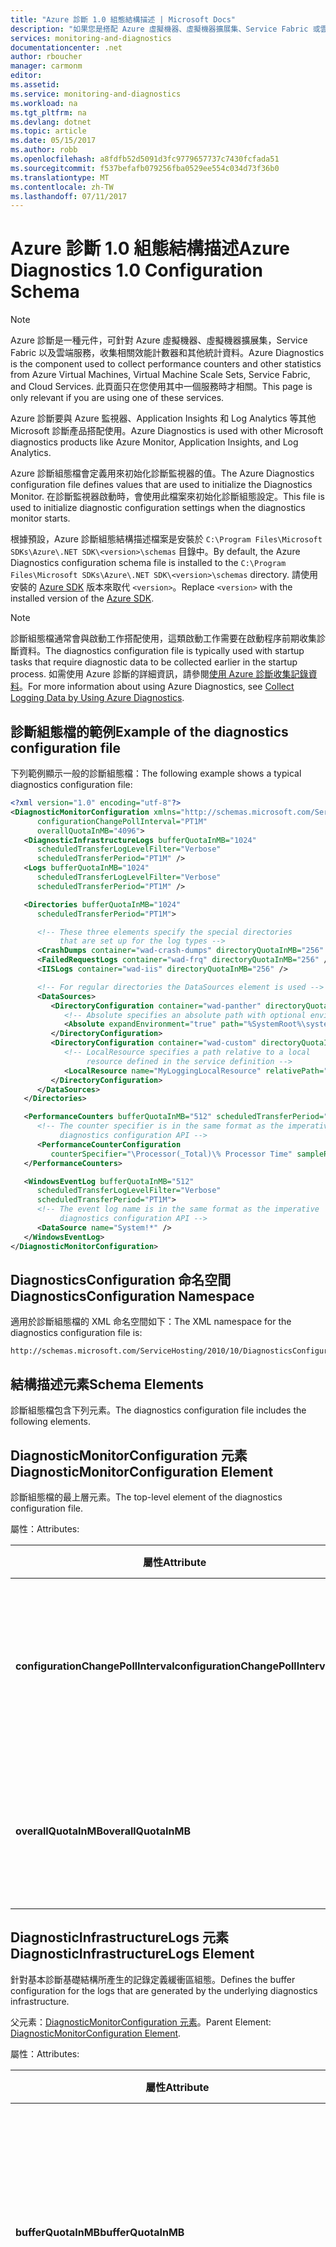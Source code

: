 ```yaml
---
title: "Azure 診斷 1.0 組態結構描述 | Microsoft Docs"
description: "如果您是搭配 Azure 虛擬機器、虛擬機器擴展集、Service Fabric 或雲端服務使用 Azure SDK 2.4 和以下版本才相關。"
services: monitoring-and-diagnostics
documentationcenter: .net
author: rboucher
manager: carmonm
editor: 
ms.assetid: 
ms.service: monitoring-and-diagnostics
ms.workload: na
ms.tgt_pltfrm: na
ms.devlang: dotnet
ms.topic: article
ms.date: 05/15/2017
ms.author: robb
ms.openlocfilehash: a8fdfb52d5091d3fc9779657737c7430fcfada51
ms.sourcegitcommit: f537befafb079256fba0529ee554c034d73f36b0
ms.translationtype: MT
ms.contentlocale: zh-TW
ms.lasthandoff: 07/11/2017
---
```

# <a name="azure-diagnostics-10-configuration-schema"></a><span data-ttu-id="050cc-103">Azure 診斷 1.0 組態結構描述</span><span class="sxs-lookup"><span data-stu-id="050cc-103">Azure Diagnostics 1.0 Configuration Schema</span></span>
> [!NOTE]
> <span data-ttu-id="050cc-104">Azure 診斷是一種元件，可針對 Azure 虛擬機器、虛擬機器擴展集，Service Fabric 以及雲端服務，收集相關效能計數器和其他統計資料。</span><span class="sxs-lookup"><span data-stu-id="050cc-104">Azure Diagnostics is the component used to collect performance counters and other statistics from Azure Virtual Machines, Virtual Machine Scale Sets, Service Fabric, and Cloud Services.</span></span>  <span data-ttu-id="050cc-105">此頁面只在您使用其中一個服務時才相關。</span><span class="sxs-lookup"><span data-stu-id="050cc-105">This page is only relevant if you are using one of these services.</span></span>
>

<span data-ttu-id="050cc-106">Azure 診斷要與 Azure 監視器、Application Insights 和 Log Analytics 等其他 Microsoft 診斷產品搭配使用。</span><span class="sxs-lookup"><span data-stu-id="050cc-106">Azure Diagnostics is used with other Microsoft diagnostics products like Azure Monitor, Application Insights, and Log Analytics.</span></span>

<span data-ttu-id="050cc-107">Azure 診斷組態檔會定義用來初始化診斷監視器的值。</span><span class="sxs-lookup"><span data-stu-id="050cc-107">The Azure Diagnostics configuration file defines values that are used to initialize the Diagnostics Monitor.</span></span> <span data-ttu-id="050cc-108">在診斷監視器啟動時，會使用此檔案來初始化診斷組態設定。</span><span class="sxs-lookup"><span data-stu-id="050cc-108">This file is used to initialize diagnostic configuration settings when the diagnostics monitor starts.</span></span>  

 <span data-ttu-id="050cc-109">根據預設，Azure 診斷組態結構描述檔案是安裝於 `C:\Program Files\Microsoft SDKs\Azure\.NET SDK\<version>\schemas` 目錄中。</span><span class="sxs-lookup"><span data-stu-id="050cc-109">By default, the Azure Diagnostics configuration schema file is installed to the `C:\Program Files\Microsoft SDKs\Azure\.NET SDK\<version>\schemas` directory.</span></span> <span data-ttu-id="050cc-110">請使用安裝的 [Azure SDK](http://www.windowsazure.com/develop/downloads/) 版本來取代 `<version>`。</span><span class="sxs-lookup"><span data-stu-id="050cc-110">Replace `<version>` with the installed version of the [Azure SDK](http://www.windowsazure.com/develop/downloads/).</span></span>  

> [!NOTE]
>  <span data-ttu-id="050cc-111">診斷組態檔通常會與啟動工作搭配使用，這類啟動工作需要在啟動程序前期收集診斷資料。</span><span class="sxs-lookup"><span data-stu-id="050cc-111">The diagnostics configuration file is typically used with startup tasks that require diagnostic data to be collected earlier in the startup process.</span></span> <span data-ttu-id="050cc-112">如需使用 Azure 診斷的詳細資訊，請參閱[使用 Azure 診斷收集記錄資料](assetId:///83a91c23-5ca2-4fc9-8df3-62036c37a3d7)。</span><span class="sxs-lookup"><span data-stu-id="050cc-112">For more information about using Azure Diagnostics, see [Collect Logging Data by Using Azure Diagnostics](assetId:///83a91c23-5ca2-4fc9-8df3-62036c37a3d7).</span></span>  

## <a name="example-of-the-diagnostics-configuration-file"></a><span data-ttu-id="050cc-113">診斷組態檔的範例</span><span class="sxs-lookup"><span data-stu-id="050cc-113">Example of the diagnostics configuration file</span></span>  
 <span data-ttu-id="050cc-114">下列範例顯示一般的診斷組態檔：</span><span class="sxs-lookup"><span data-stu-id="050cc-114">The following example shows a typical diagnostics configuration file:</span></span>  

```xml  
<?xml version="1.0" encoding="utf-8"?>
<DiagnosticMonitorConfiguration xmlns="http://schemas.microsoft.com/ServiceHosting/2010/10/DiagnosticsConfiguration"  
      configurationChangePollInterval="PT1M"  
      overallQuotaInMB="4096">  
   <DiagnosticInfrastructureLogs bufferQuotaInMB="1024"  
      scheduledTransferLogLevelFilter="Verbose"  
      scheduledTransferPeriod="PT1M" />  
   <Logs bufferQuotaInMB="1024"  
      scheduledTransferLogLevelFilter="Verbose"  
      scheduledTransferPeriod="PT1M" />  

   <Directories bufferQuotaInMB="1024"   
      scheduledTransferPeriod="PT1M">  

      <!-- These three elements specify the special directories   
           that are set up for the log types -->  
      <CrashDumps container="wad-crash-dumps" directoryQuotaInMB="256" />  
      <FailedRequestLogs container="wad-frq" directoryQuotaInMB="256" />  
      <IISLogs container="wad-iis" directoryQuotaInMB="256" />  

      <!-- For regular directories the DataSources element is used -->  
      <DataSources>  
         <DirectoryConfiguration container="wad-panther" directoryQuotaInMB="128">  
            <!-- Absolute specifies an absolute path with optional environment expansion -->  
            <Absolute expandEnvironment="true" path="%SystemRoot%\system32\sysprep\Panther" />  
         </DirectoryConfiguration>  
         <DirectoryConfiguration container="wad-custom" directoryQuotaInMB="128">  
            <!-- LocalResource specifies a path relative to a local   
                 resource defined in the service definition -->  
            <LocalResource name="MyLoggingLocalResource" relativePath="logs" />  
         </DirectoryConfiguration>  
      </DataSources>  
   </Directories>  

   <PerformanceCounters bufferQuotaInMB="512" scheduledTransferPeriod="PT1M">  
      <!-- The counter specifier is in the same format as the imperative   
           diagnostics configuration API -->  
      <PerformanceCounterConfiguration   
         counterSpecifier="\Processor(_Total)\% Processor Time" sampleRate="PT5S" />  
   </PerformanceCounters>  

   <WindowsEventLog bufferQuotaInMB="512"  
      scheduledTransferLogLevelFilter="Verbose"  
      scheduledTransferPeriod="PT1M">  
      <!-- The event log name is in the same format as the imperative   
           diagnostics configuration API -->  
      <DataSource name="System!*" />  
   </WindowsEventLog>  
</DiagnosticMonitorConfiguration>  
```  

## <a name="diagnosticsconfiguration-namespace"></a><span data-ttu-id="050cc-115">DiagnosticsConfiguration 命名空間</span><span class="sxs-lookup"><span data-stu-id="050cc-115">DiagnosticsConfiguration Namespace</span></span>  
 <span data-ttu-id="050cc-116">適用於診斷組態檔的 XML 命名空間如下：</span><span class="sxs-lookup"><span data-stu-id="050cc-116">The XML namespace for the diagnostics configuration file is:</span></span>  

```  
http://schemas.microsoft.com/ServiceHosting/2010/10/DiagnosticsConfiguration  
```  

## <a name="schema-elements"></a><span data-ttu-id="050cc-117">結構描述元素</span><span class="sxs-lookup"><span data-stu-id="050cc-117">Schema Elements</span></span>  
 <span data-ttu-id="050cc-118">診斷組態檔包含下列元素。</span><span class="sxs-lookup"><span data-stu-id="050cc-118">The diagnostics configuration file includes the following elements.</span></span>


## <a name="diagnosticmonitorconfiguration-element"></a><span data-ttu-id="050cc-119">DiagnosticMonitorConfiguration 元素</span><span class="sxs-lookup"><span data-stu-id="050cc-119">DiagnosticMonitorConfiguration Element</span></span>  
<span data-ttu-id="050cc-120">診斷組態檔的最上層元素。</span><span class="sxs-lookup"><span data-stu-id="050cc-120">The top-level element of the diagnostics configuration file.</span></span>  

<span data-ttu-id="050cc-121">屬性：</span><span class="sxs-lookup"><span data-stu-id="050cc-121">Attributes:</span></span>

|<span data-ttu-id="050cc-122">屬性</span><span class="sxs-lookup"><span data-stu-id="050cc-122">Attribute</span></span>  |<span data-ttu-id="050cc-123">類型</span><span class="sxs-lookup"><span data-stu-id="050cc-123">Type</span></span>   |<span data-ttu-id="050cc-124">必要</span><span class="sxs-lookup"><span data-stu-id="050cc-124">Required</span></span>| <span data-ttu-id="050cc-125">預設值</span><span class="sxs-lookup"><span data-stu-id="050cc-125">Default</span></span> | <span data-ttu-id="050cc-126">說明</span><span class="sxs-lookup"><span data-stu-id="050cc-126">Description</span></span>|  
|-----------|-------|--------|---------|------------|  
|<span data-ttu-id="050cc-127">**configurationChangePollInterval**</span><span class="sxs-lookup"><span data-stu-id="050cc-127">**configurationChangePollInterval**</span></span>|<span data-ttu-id="050cc-128">duration</span><span class="sxs-lookup"><span data-stu-id="050cc-128">duration</span></span>|<span data-ttu-id="050cc-129">選用</span><span class="sxs-lookup"><span data-stu-id="050cc-129">Optional</span></span> | <span data-ttu-id="050cc-130">PT1M</span><span class="sxs-lookup"><span data-stu-id="050cc-130">PT1M</span></span>| <span data-ttu-id="050cc-131">指定診斷監視器輪詢診斷組態變更的間隔。</span><span class="sxs-lookup"><span data-stu-id="050cc-131">Specifies the interval at which the diagnostic monitor polls for diagnostic configuration changes.</span></span>|  
|<span data-ttu-id="050cc-132">**overallQuotaInMB**</span><span class="sxs-lookup"><span data-stu-id="050cc-132">**overallQuotaInMB**</span></span>|<span data-ttu-id="050cc-133">unsignedInt</span><span class="sxs-lookup"><span data-stu-id="050cc-133">unsignedInt</span></span>|<span data-ttu-id="050cc-134">選用</span><span class="sxs-lookup"><span data-stu-id="050cc-134">Optional</span></span>| <span data-ttu-id="050cc-135">4000 MB。</span><span class="sxs-lookup"><span data-stu-id="050cc-135">4000 MB.</span></span> <span data-ttu-id="050cc-136">如果您提供值，該值不能超過此數量</span><span class="sxs-lookup"><span data-stu-id="050cc-136">If you provide a value, it must not exceed this amount</span></span> |<span data-ttu-id="050cc-137">針對所有記錄緩衝區配置的檔案系統儲存體總數量。</span><span class="sxs-lookup"><span data-stu-id="050cc-137">The total amount of file system storage allocated for all logging buffers.</span></span>|  

## <a name="diagnosticinfrastructurelogs-element"></a><span data-ttu-id="050cc-138">DiagnosticInfrastructureLogs 元素</span><span class="sxs-lookup"><span data-stu-id="050cc-138">DiagnosticInfrastructureLogs Element</span></span>  
<span data-ttu-id="050cc-139">針對基本診斷基礎結構所產生的記錄定義緩衝區組態。</span><span class="sxs-lookup"><span data-stu-id="050cc-139">Defines the buffer configuration for the logs that are generated by the underlying diagnostics infrastructure.</span></span>

<span data-ttu-id="050cc-140">父元素：[DiagnosticMonitorConfiguration 元素](#DiagnosticMonitorConfiguration)。</span><span class="sxs-lookup"><span data-stu-id="050cc-140">Parent Element: [DiagnosticMonitorConfiguration Element](#DiagnosticMonitorConfiguration).</span></span>  

<span data-ttu-id="050cc-141">屬性：</span><span class="sxs-lookup"><span data-stu-id="050cc-141">Attributes:</span></span>

|<span data-ttu-id="050cc-142">屬性</span><span class="sxs-lookup"><span data-stu-id="050cc-142">Attribute</span></span>|<span data-ttu-id="050cc-143">類型</span><span class="sxs-lookup"><span data-stu-id="050cc-143">Type</span></span>|<span data-ttu-id="050cc-144">說明</span><span class="sxs-lookup"><span data-stu-id="050cc-144">Description</span></span>|  
|---------|----|-----------------|  
|<span data-ttu-id="050cc-145">**bufferQuotaInMB**</span><span class="sxs-lookup"><span data-stu-id="050cc-145">**bufferQuotaInMB**</span></span>|<span data-ttu-id="050cc-146">unsignedInt</span><span class="sxs-lookup"><span data-stu-id="050cc-146">unsignedInt</span></span>|<span data-ttu-id="050cc-147">選用。</span><span class="sxs-lookup"><span data-stu-id="050cc-147">Optional.</span></span> <span data-ttu-id="050cc-148">指定適用於所指定資料的檔案系統儲存體數量上限。</span><span class="sxs-lookup"><span data-stu-id="050cc-148">Specifies the maximum amount of file system storage that is available for the specified data.</span></span><br /><br /> <span data-ttu-id="050cc-149">預設值為 0。</span><span class="sxs-lookup"><span data-stu-id="050cc-149">The default is 0.</span></span>|  
|<span data-ttu-id="050cc-150">**scheduledTransferLogLevelFilter**</span><span class="sxs-lookup"><span data-stu-id="050cc-150">**scheduledTransferLogLevelFilter**</span></span>|<span data-ttu-id="050cc-151">字串</span><span class="sxs-lookup"><span data-stu-id="050cc-151">string</span></span>|<span data-ttu-id="050cc-152">選用。</span><span class="sxs-lookup"><span data-stu-id="050cc-152">Optional.</span></span> <span data-ttu-id="050cc-153">指定所傳輸記錄項目的最低嚴重性層級。</span><span class="sxs-lookup"><span data-stu-id="050cc-153">Specifies the minimum severity level for log entries that are transferred.</span></span> <span data-ttu-id="050cc-154">預設值為 **Undefined**。</span><span class="sxs-lookup"><span data-stu-id="050cc-154">The default value is **Undefined**.</span></span> <span data-ttu-id="050cc-155">其他可能的值為 **Verbose**、**Information**、**Warning**、**Error** 及 **Critical**。</span><span class="sxs-lookup"><span data-stu-id="050cc-155">Other possible values are **Verbose**, **Information**, **Warning**, **Error**, and **Critical**.</span></span>|  
|<span data-ttu-id="050cc-156">**scheduledTransferPeriod**</span><span class="sxs-lookup"><span data-stu-id="050cc-156">**scheduledTransferPeriod**</span></span>|<span data-ttu-id="050cc-157">duration</span><span class="sxs-lookup"><span data-stu-id="050cc-157">duration</span></span>|<span data-ttu-id="050cc-158">選用。</span><span class="sxs-lookup"><span data-stu-id="050cc-158">Optional.</span></span> <span data-ttu-id="050cc-159">指定排程傳輸資料之間的間隔，無條件進位到最接近的分鐘數。</span><span class="sxs-lookup"><span data-stu-id="050cc-159">Specifies the interval between scheduled transfers of data, rounded up to the nearest minute.</span></span><br /><br /> <span data-ttu-id="050cc-160">預設值為 PT0S。</span><span class="sxs-lookup"><span data-stu-id="050cc-160">The default is PT0S.</span></span>|  

## <a name="logs-element"></a><span data-ttu-id="050cc-161">Logs 元素</span><span class="sxs-lookup"><span data-stu-id="050cc-161">Logs Element</span></span>  
 <span data-ttu-id="050cc-162">定義基本 Azure 記錄的緩衝區組態。</span><span class="sxs-lookup"><span data-stu-id="050cc-162">Defines the buffer configuration for basic Azure logs.</span></span>

 <span data-ttu-id="050cc-163">父元素：[DiagnosticMonitorConfiguration 元素](#DiagnosticMonitorConfiguration)。</span><span class="sxs-lookup"><span data-stu-id="050cc-163">Parent element: [DiagnosticMonitorConfiguration Element](#DiagnosticMonitorConfiguration).</span></span>  

<span data-ttu-id="050cc-164">屬性：</span><span class="sxs-lookup"><span data-stu-id="050cc-164">Attributes:</span></span>  

|<span data-ttu-id="050cc-165">屬性</span><span class="sxs-lookup"><span data-stu-id="050cc-165">Attribute</span></span>|<span data-ttu-id="050cc-166">類型</span><span class="sxs-lookup"><span data-stu-id="050cc-166">Type</span></span>|<span data-ttu-id="050cc-167">說明</span><span class="sxs-lookup"><span data-stu-id="050cc-167">Description</span></span>|  
|---------------|----------|-----------------|  
|<span data-ttu-id="050cc-168">**bufferQuotaInMB**</span><span class="sxs-lookup"><span data-stu-id="050cc-168">**bufferQuotaInMB**</span></span>|<span data-ttu-id="050cc-169">unsignedInt</span><span class="sxs-lookup"><span data-stu-id="050cc-169">unsignedInt</span></span>|<span data-ttu-id="050cc-170">選用。</span><span class="sxs-lookup"><span data-stu-id="050cc-170">Optional.</span></span> <span data-ttu-id="050cc-171">指定適用於所指定資料的檔案系統儲存體數量上限。</span><span class="sxs-lookup"><span data-stu-id="050cc-171">Specifies the maximum amount of file system storage that is available for the specified data.</span></span><br /><br /> <span data-ttu-id="050cc-172">預設值為 0。</span><span class="sxs-lookup"><span data-stu-id="050cc-172">The default is 0.</span></span>|  
|<span data-ttu-id="050cc-173">**scheduledTransferLogLevelFilter**</span><span class="sxs-lookup"><span data-stu-id="050cc-173">**scheduledTransferLogLevelFilter**</span></span>|<span data-ttu-id="050cc-174">字串</span><span class="sxs-lookup"><span data-stu-id="050cc-174">string</span></span>|<span data-ttu-id="050cc-175">選用。</span><span class="sxs-lookup"><span data-stu-id="050cc-175">Optional.</span></span> <span data-ttu-id="050cc-176">指定所傳輸記錄項目的最低嚴重性層級。</span><span class="sxs-lookup"><span data-stu-id="050cc-176">Specifies the minimum severity level for log entries that are transferred.</span></span> <span data-ttu-id="050cc-177">預設值為 **Undefined**。</span><span class="sxs-lookup"><span data-stu-id="050cc-177">The default value is **Undefined**.</span></span> <span data-ttu-id="050cc-178">其他可能的值為 **Verbose**、**Information**、**Warning**、**Error** 及 **Critical**。</span><span class="sxs-lookup"><span data-stu-id="050cc-178">Other possible values are **Verbose**, **Information**, **Warning**, **Error**, and **Critical**.</span></span>|  
|<span data-ttu-id="050cc-179">**scheduledTransferPeriod**</span><span class="sxs-lookup"><span data-stu-id="050cc-179">**scheduledTransferPeriod**</span></span>|<span data-ttu-id="050cc-180">duration</span><span class="sxs-lookup"><span data-stu-id="050cc-180">duration</span></span>|<span data-ttu-id="050cc-181">選用。</span><span class="sxs-lookup"><span data-stu-id="050cc-181">Optional.</span></span> <span data-ttu-id="050cc-182">指定排程傳輸資料之間的間隔，無條件進位到最接近的分鐘數。</span><span class="sxs-lookup"><span data-stu-id="050cc-182">Specifies the interval between scheduled transfers of data, rounded up to the nearest minute.</span></span><br /><br /> <span data-ttu-id="050cc-183">預設值為 PT0S。</span><span class="sxs-lookup"><span data-stu-id="050cc-183">The default is PT0S.</span></span>|  

## <a name="directories-element"></a><span data-ttu-id="050cc-184">Directories 元素</span><span class="sxs-lookup"><span data-stu-id="050cc-184">Directories Element</span></span>  
<span data-ttu-id="050cc-185">定義您可以定義之檔案式記錄的緩衝區組態。</span><span class="sxs-lookup"><span data-stu-id="050cc-185">Defines the buffer configuration for file-based logs that you can define.</span></span>

<span data-ttu-id="050cc-186">父元素：[DiagnosticMonitorConfiguration 元素](#DiagnosticMonitorConfiguration)。</span><span class="sxs-lookup"><span data-stu-id="050cc-186">Parent element: [DiagnosticMonitorConfiguration Element](#DiagnosticMonitorConfiguration).</span></span>  


<span data-ttu-id="050cc-187">屬性：</span><span class="sxs-lookup"><span data-stu-id="050cc-187">Attributes:</span></span>  

|<span data-ttu-id="050cc-188">屬性</span><span class="sxs-lookup"><span data-stu-id="050cc-188">Attribute</span></span>|<span data-ttu-id="050cc-189">類型</span><span class="sxs-lookup"><span data-stu-id="050cc-189">Type</span></span>|<span data-ttu-id="050cc-190">說明</span><span class="sxs-lookup"><span data-stu-id="050cc-190">Description</span></span>|  
|---------------|----------|-----------------|  
|<span data-ttu-id="050cc-191">**bufferQuotaInMB**</span><span class="sxs-lookup"><span data-stu-id="050cc-191">**bufferQuotaInMB**</span></span>|<span data-ttu-id="050cc-192">unsignedInt</span><span class="sxs-lookup"><span data-stu-id="050cc-192">unsignedInt</span></span>|<span data-ttu-id="050cc-193">選用。</span><span class="sxs-lookup"><span data-stu-id="050cc-193">Optional.</span></span> <span data-ttu-id="050cc-194">指定適用於所指定資料的檔案系統儲存體數量上限。</span><span class="sxs-lookup"><span data-stu-id="050cc-194">Specifies the maximum amount of file system storage that is available for the specified data.</span></span><br /><br /> <span data-ttu-id="050cc-195">預設值為 0。</span><span class="sxs-lookup"><span data-stu-id="050cc-195">The default is 0.</span></span>|  
|<span data-ttu-id="050cc-196">**scheduledTransferPeriod**</span><span class="sxs-lookup"><span data-stu-id="050cc-196">**scheduledTransferPeriod**</span></span>|<span data-ttu-id="050cc-197">duration</span><span class="sxs-lookup"><span data-stu-id="050cc-197">duration</span></span>|<span data-ttu-id="050cc-198">選用。</span><span class="sxs-lookup"><span data-stu-id="050cc-198">Optional.</span></span> <span data-ttu-id="050cc-199">指定排程傳輸資料之間的間隔，無條件進位到最接近的分鐘數。</span><span class="sxs-lookup"><span data-stu-id="050cc-199">Specifies the interval between scheduled transfers of data, rounded up to the nearest minute.</span></span><br /><br /> <span data-ttu-id="050cc-200">預設值為 PT0S。</span><span class="sxs-lookup"><span data-stu-id="050cc-200">The default is PT0S.</span></span>|  

## <a name="crashdumps-element"></a><span data-ttu-id="050cc-201">CrashDumps 元素</span><span class="sxs-lookup"><span data-stu-id="050cc-201">CrashDumps Element</span></span>  
 <span data-ttu-id="050cc-202">定義損毀傾印目錄。</span><span class="sxs-lookup"><span data-stu-id="050cc-202">Defines the crash dumps directory.</span></span>

 <span data-ttu-id="050cc-203">父元素︰[Directories 元素](#Directories)。</span><span class="sxs-lookup"><span data-stu-id="050cc-203">Parent Element: [Directories Element](#Directories).</span></span>  

<span data-ttu-id="050cc-204">屬性：</span><span class="sxs-lookup"><span data-stu-id="050cc-204">Attributes:</span></span>  

|<span data-ttu-id="050cc-205">屬性</span><span class="sxs-lookup"><span data-stu-id="050cc-205">Attribute</span></span>|<span data-ttu-id="050cc-206">類型</span><span class="sxs-lookup"><span data-stu-id="050cc-206">Type</span></span>|<span data-ttu-id="050cc-207">說明</span><span class="sxs-lookup"><span data-stu-id="050cc-207">Description</span></span>|  
|---------------|----------|-----------------|  
|<span data-ttu-id="050cc-208">**container**</span><span class="sxs-lookup"><span data-stu-id="050cc-208">**container**</span></span>|<span data-ttu-id="050cc-209">字串</span><span class="sxs-lookup"><span data-stu-id="050cc-209">string</span></span>|<span data-ttu-id="050cc-210">要傳輸目錄內容的容器名稱。</span><span class="sxs-lookup"><span data-stu-id="050cc-210">The name of the container where the contents of the directory is to be transferred.</span></span>|  
|<span data-ttu-id="050cc-211">**directoryQuotaInMB**</span><span class="sxs-lookup"><span data-stu-id="050cc-211">**directoryQuotaInMB**</span></span>|<span data-ttu-id="050cc-212">unsignedInt</span><span class="sxs-lookup"><span data-stu-id="050cc-212">unsignedInt</span></span>|<span data-ttu-id="050cc-213">選用。</span><span class="sxs-lookup"><span data-stu-id="050cc-213">Optional.</span></span> <span data-ttu-id="050cc-214">指定目錄的大小上限，以 MB 為單位。</span><span class="sxs-lookup"><span data-stu-id="050cc-214">Specifies the maximum size of the directory in megabytes.</span></span><br /><br /> <span data-ttu-id="050cc-215">預設值為 0。</span><span class="sxs-lookup"><span data-stu-id="050cc-215">The default is 0.</span></span>|  

## <a name="failedrequestlogs-element"></a><span data-ttu-id="050cc-216">FailedRequestLogs 元素</span><span class="sxs-lookup"><span data-stu-id="050cc-216">FailedRequestLogs Element</span></span>  
 <span data-ttu-id="050cc-217">定義失敗的要求記錄目錄。</span><span class="sxs-lookup"><span data-stu-id="050cc-217">Defines the failed request log directory.</span></span>

 <span data-ttu-id="050cc-218">父元素︰[Directories 元素](#Directories)。</span><span class="sxs-lookup"><span data-stu-id="050cc-218">Parent Element [Directories Element](#Directories).</span></span>  

<span data-ttu-id="050cc-219">屬性：</span><span class="sxs-lookup"><span data-stu-id="050cc-219">Attributes:</span></span>  

|<span data-ttu-id="050cc-220">屬性</span><span class="sxs-lookup"><span data-stu-id="050cc-220">Attribute</span></span>|<span data-ttu-id="050cc-221">類型</span><span class="sxs-lookup"><span data-stu-id="050cc-221">Type</span></span>|<span data-ttu-id="050cc-222">說明</span><span class="sxs-lookup"><span data-stu-id="050cc-222">Description</span></span>|  
|---------------|----------|-----------------|  
|<span data-ttu-id="050cc-223">**container**</span><span class="sxs-lookup"><span data-stu-id="050cc-223">**container**</span></span>|<span data-ttu-id="050cc-224">字串</span><span class="sxs-lookup"><span data-stu-id="050cc-224">string</span></span>|<span data-ttu-id="050cc-225">要傳輸目錄內容的容器名稱。</span><span class="sxs-lookup"><span data-stu-id="050cc-225">The name of the container where the contents of the directory is to be transferred.</span></span>|  
|<span data-ttu-id="050cc-226">**directoryQuotaInMB**</span><span class="sxs-lookup"><span data-stu-id="050cc-226">**directoryQuotaInMB**</span></span>|<span data-ttu-id="050cc-227">unsignedInt</span><span class="sxs-lookup"><span data-stu-id="050cc-227">unsignedInt</span></span>|<span data-ttu-id="050cc-228">選用。</span><span class="sxs-lookup"><span data-stu-id="050cc-228">Optional.</span></span> <span data-ttu-id="050cc-229">指定目錄的大小上限，以 MB 為單位。</span><span class="sxs-lookup"><span data-stu-id="050cc-229">Specifies the maximum size of the directory in megabytes.</span></span><br /><br /> <span data-ttu-id="050cc-230">預設值為 0。</span><span class="sxs-lookup"><span data-stu-id="050cc-230">The default is 0.</span></span>|  

##  <a name="iislogs-element"></a><span data-ttu-id="050cc-231">IISLogs 元素</span><span class="sxs-lookup"><span data-stu-id="050cc-231">IISLogs Element</span></span>  
 <span data-ttu-id="050cc-232">定義 IIS 記錄目錄。</span><span class="sxs-lookup"><span data-stu-id="050cc-232">Defines the IIS log directory.</span></span>

 <span data-ttu-id="050cc-233">父元素︰[Directories 元素](#Directories)。</span><span class="sxs-lookup"><span data-stu-id="050cc-233">Parent Element [Directories Element](#Directories).</span></span>  

<span data-ttu-id="050cc-234">屬性：</span><span class="sxs-lookup"><span data-stu-id="050cc-234">Attributes:</span></span>  

|<span data-ttu-id="050cc-235">屬性</span><span class="sxs-lookup"><span data-stu-id="050cc-235">Attribute</span></span>|<span data-ttu-id="050cc-236">類型</span><span class="sxs-lookup"><span data-stu-id="050cc-236">Type</span></span>|<span data-ttu-id="050cc-237">說明</span><span class="sxs-lookup"><span data-stu-id="050cc-237">Description</span></span>|  
|---------------|----------|-----------------|  
|<span data-ttu-id="050cc-238">**container**</span><span class="sxs-lookup"><span data-stu-id="050cc-238">**container**</span></span>|<span data-ttu-id="050cc-239">字串</span><span class="sxs-lookup"><span data-stu-id="050cc-239">string</span></span>|<span data-ttu-id="050cc-240">要傳輸目錄內容的容器名稱。</span><span class="sxs-lookup"><span data-stu-id="050cc-240">The name of the container where the contents of the directory is to be transferred.</span></span>|  
|<span data-ttu-id="050cc-241">**directoryQuotaInMB**</span><span class="sxs-lookup"><span data-stu-id="050cc-241">**directoryQuotaInMB**</span></span>|<span data-ttu-id="050cc-242">unsignedInt</span><span class="sxs-lookup"><span data-stu-id="050cc-242">unsignedInt</span></span>|<span data-ttu-id="050cc-243">選用。</span><span class="sxs-lookup"><span data-stu-id="050cc-243">Optional.</span></span> <span data-ttu-id="050cc-244">指定目錄的大小上限，以 MB 為單位。</span><span class="sxs-lookup"><span data-stu-id="050cc-244">Specifies the maximum size of the directory in megabytes.</span></span><br /><br /> <span data-ttu-id="050cc-245">預設值為 0。</span><span class="sxs-lookup"><span data-stu-id="050cc-245">The default is 0.</span></span>|  

## <a name="datasources-element"></a><span data-ttu-id="050cc-246">DataSources 元素</span><span class="sxs-lookup"><span data-stu-id="050cc-246">DataSources Element</span></span>  
 <span data-ttu-id="050cc-247">定義零或多個額外的記錄目錄。</span><span class="sxs-lookup"><span data-stu-id="050cc-247">Defines zero or more additional log directories.</span></span>

 <span data-ttu-id="050cc-248">父元素︰[Directories 元素](#Directories)。</span><span class="sxs-lookup"><span data-stu-id="050cc-248">Parent Element: [Directories Element](#Directories).</span></span>

## <a name="directoryconfiguration-element"></a><span data-ttu-id="050cc-249">DirectoryConfiguration 元素</span><span class="sxs-lookup"><span data-stu-id="050cc-249">DirectoryConfiguration Element</span></span>  
 <span data-ttu-id="050cc-250">定義要監視的記錄檔目錄。</span><span class="sxs-lookup"><span data-stu-id="050cc-250">Defines the directory of log files to monitor.</span></span>

 <span data-ttu-id="050cc-251">父元素︰[DataSources 元素](#DataSources)。</span><span class="sxs-lookup"><span data-stu-id="050cc-251">Parent Element: [DataSources Element](#DataSources).</span></span>

<span data-ttu-id="050cc-252">屬性：</span><span class="sxs-lookup"><span data-stu-id="050cc-252">Attributes:</span></span>

|<span data-ttu-id="050cc-253">屬性</span><span class="sxs-lookup"><span data-stu-id="050cc-253">Attribute</span></span>|<span data-ttu-id="050cc-254">類型</span><span class="sxs-lookup"><span data-stu-id="050cc-254">Type</span></span>|<span data-ttu-id="050cc-255">說明</span><span class="sxs-lookup"><span data-stu-id="050cc-255">Description</span></span>|  
|---------------|----------|-----------------|  
|<span data-ttu-id="050cc-256">**container**</span><span class="sxs-lookup"><span data-stu-id="050cc-256">**container**</span></span>|<span data-ttu-id="050cc-257">字串</span><span class="sxs-lookup"><span data-stu-id="050cc-257">string</span></span>|<span data-ttu-id="050cc-258">要傳輸目錄內容的容器名稱。</span><span class="sxs-lookup"><span data-stu-id="050cc-258">The name of the container where the contents of the directory is to be transferred.</span></span>|  
|<span data-ttu-id="050cc-259">**directoryQuotaInMB**</span><span class="sxs-lookup"><span data-stu-id="050cc-259">**directoryQuotaInMB**</span></span>|<span data-ttu-id="050cc-260">unsignedInt</span><span class="sxs-lookup"><span data-stu-id="050cc-260">unsignedInt</span></span>|<span data-ttu-id="050cc-261">選用。</span><span class="sxs-lookup"><span data-stu-id="050cc-261">Optional.</span></span> <span data-ttu-id="050cc-262">指定目錄的大小上限，以 MB 為單位。</span><span class="sxs-lookup"><span data-stu-id="050cc-262">Specifies the maximum size of the directory in megabytes.</span></span><br /><br /> <span data-ttu-id="050cc-263">預設值為 0。</span><span class="sxs-lookup"><span data-stu-id="050cc-263">The default is 0.</span></span>|  

## <a name="absolute-element"></a><span data-ttu-id="050cc-264">Absolute 元素</span><span class="sxs-lookup"><span data-stu-id="050cc-264">Absolute Element</span></span>  
 <span data-ttu-id="050cc-265">搭配選擇性環境變數展開來定義要監視之目錄的絕對路徑。</span><span class="sxs-lookup"><span data-stu-id="050cc-265">Defines an absolute path of the directory to monitor with optional environment expansion.</span></span>

 <span data-ttu-id="050cc-266">父元素：[DirectoryConfiguration 元素](#DirectoryConfiguration)。</span><span class="sxs-lookup"><span data-stu-id="050cc-266">Parent Element: [DirectoryConfiguration Element](#DirectoryConfiguration).</span></span>  

<span data-ttu-id="050cc-267">屬性：</span><span class="sxs-lookup"><span data-stu-id="050cc-267">Attributes:</span></span>  

|<span data-ttu-id="050cc-268">屬性</span><span class="sxs-lookup"><span data-stu-id="050cc-268">Attribute</span></span>|<span data-ttu-id="050cc-269">類型</span><span class="sxs-lookup"><span data-stu-id="050cc-269">Type</span></span>|<span data-ttu-id="050cc-270">說明</span><span class="sxs-lookup"><span data-stu-id="050cc-270">Description</span></span>|  
|---------------|----------|-----------------|  
|<span data-ttu-id="050cc-271">**路徑**</span><span class="sxs-lookup"><span data-stu-id="050cc-271">**path**</span></span>|<span data-ttu-id="050cc-272">字串</span><span class="sxs-lookup"><span data-stu-id="050cc-272">string</span></span>|<span data-ttu-id="050cc-273">必要。</span><span class="sxs-lookup"><span data-stu-id="050cc-273">Required.</span></span> <span data-ttu-id="050cc-274">要監視之目錄的絕對路徑。</span><span class="sxs-lookup"><span data-stu-id="050cc-274">The absolute path to the directory to monitor.</span></span>|  
|<span data-ttu-id="050cc-275">**expandEnvironment**</span><span class="sxs-lookup"><span data-stu-id="050cc-275">**expandEnvironment**</span></span>|<span data-ttu-id="050cc-276">布林值</span><span class="sxs-lookup"><span data-stu-id="050cc-276">boolean</span></span>|<span data-ttu-id="050cc-277">必要。</span><span class="sxs-lookup"><span data-stu-id="050cc-277">Required.</span></span> <span data-ttu-id="050cc-278">如果設定為 **true**，就會展開路徑中的環境變數。</span><span class="sxs-lookup"><span data-stu-id="050cc-278">If set to **true**, environment variables in the path are expanded.</span></span>|  

## <a name="localresource-element"></a><span data-ttu-id="050cc-279">LocalResource 元素</span><span class="sxs-lookup"><span data-stu-id="050cc-279">LocalResource Element</span></span>  
 <span data-ttu-id="050cc-280">定義相對於服務定義中所定義之本機資源的路徑。</span><span class="sxs-lookup"><span data-stu-id="050cc-280">Defines a path relative to a local resource defined in the service definition.</span></span>

 <span data-ttu-id="050cc-281">父元素：[DirectoryConfiguration 元素](#DirectoryConfiguration)。</span><span class="sxs-lookup"><span data-stu-id="050cc-281">Parent Element: [DirectoryConfiguration Element](#DirectoryConfiguration).</span></span>  

<span data-ttu-id="050cc-282">屬性：</span><span class="sxs-lookup"><span data-stu-id="050cc-282">Attributes:</span></span>  

|<span data-ttu-id="050cc-283">屬性</span><span class="sxs-lookup"><span data-stu-id="050cc-283">Attribute</span></span>|<span data-ttu-id="050cc-284">類型</span><span class="sxs-lookup"><span data-stu-id="050cc-284">Type</span></span>|<span data-ttu-id="050cc-285">說明</span><span class="sxs-lookup"><span data-stu-id="050cc-285">Description</span></span>|  
|---------------|----------|-----------------|  
|<span data-ttu-id="050cc-286">**name**</span><span class="sxs-lookup"><span data-stu-id="050cc-286">**name**</span></span>|<span data-ttu-id="050cc-287">字串</span><span class="sxs-lookup"><span data-stu-id="050cc-287">string</span></span>|<span data-ttu-id="050cc-288">必要。</span><span class="sxs-lookup"><span data-stu-id="050cc-288">Required.</span></span> <span data-ttu-id="050cc-289">包含要監視之目錄的本機資源名稱。</span><span class="sxs-lookup"><span data-stu-id="050cc-289">The name of the local resource that contains the directory to monitor.</span></span>|  
|<span data-ttu-id="050cc-290">**relativePath**</span><span class="sxs-lookup"><span data-stu-id="050cc-290">**relativePath**</span></span>|<span data-ttu-id="050cc-291">字串</span><span class="sxs-lookup"><span data-stu-id="050cc-291">string</span></span>|<span data-ttu-id="050cc-292">必要。</span><span class="sxs-lookup"><span data-stu-id="050cc-292">Required.</span></span> <span data-ttu-id="050cc-293">相對於要監視之本機資源的路徑。</span><span class="sxs-lookup"><span data-stu-id="050cc-293">The path relative to the local resource to monitor.</span></span>|  

## <a name="performancecounters-element"></a><span data-ttu-id="050cc-294">PerformanceCounters 元素</span><span class="sxs-lookup"><span data-stu-id="050cc-294">PerformanceCounters Element</span></span>  
 <span data-ttu-id="050cc-295">定義要收集之效能計數器的路徑。</span><span class="sxs-lookup"><span data-stu-id="050cc-295">Defines the path to the performance counter to collect.</span></span>

 <span data-ttu-id="050cc-296">父元素：[DiagnosticMonitorConfiguration 元素](#DiagnosticMonitorConfiguration)。</span><span class="sxs-lookup"><span data-stu-id="050cc-296">Parent Element: [DiagnosticMonitorConfiguration Element](#DiagnosticMonitorConfiguration).</span></span>


 <span data-ttu-id="050cc-297">屬性：</span><span class="sxs-lookup"><span data-stu-id="050cc-297">Attributes:</span></span>  

|<span data-ttu-id="050cc-298">屬性</span><span class="sxs-lookup"><span data-stu-id="050cc-298">Attribute</span></span>|<span data-ttu-id="050cc-299">類型</span><span class="sxs-lookup"><span data-stu-id="050cc-299">Type</span></span>|<span data-ttu-id="050cc-300">說明</span><span class="sxs-lookup"><span data-stu-id="050cc-300">Description</span></span>|  
|---------------|----------|-----------------|  
|<span data-ttu-id="050cc-301">**bufferQuotaInMB**</span><span class="sxs-lookup"><span data-stu-id="050cc-301">**bufferQuotaInMB**</span></span>|<span data-ttu-id="050cc-302">unsignedInt</span><span class="sxs-lookup"><span data-stu-id="050cc-302">unsignedInt</span></span>|<span data-ttu-id="050cc-303">選用。</span><span class="sxs-lookup"><span data-stu-id="050cc-303">Optional.</span></span> <span data-ttu-id="050cc-304">指定適用於所指定資料的檔案系統儲存體數量上限。</span><span class="sxs-lookup"><span data-stu-id="050cc-304">Specifies the maximum amount of file system storage that is available for the specified data.</span></span><br /><br /> <span data-ttu-id="050cc-305">預設值為 0。</span><span class="sxs-lookup"><span data-stu-id="050cc-305">The default is 0.</span></span>|  
|<span data-ttu-id="050cc-306">**scheduledTransferPeriod**</span><span class="sxs-lookup"><span data-stu-id="050cc-306">**scheduledTransferPeriod**</span></span>|<span data-ttu-id="050cc-307">duration</span><span class="sxs-lookup"><span data-stu-id="050cc-307">duration</span></span>|<span data-ttu-id="050cc-308">選用。</span><span class="sxs-lookup"><span data-stu-id="050cc-308">Optional.</span></span> <span data-ttu-id="050cc-309">指定排程傳輸資料之間的間隔，無條件進位到最接近的分鐘數。</span><span class="sxs-lookup"><span data-stu-id="050cc-309">Specifies the interval between scheduled transfers of data, rounded up to the nearest minute.</span></span><br /><br /> <span data-ttu-id="050cc-310">預設值為 PT0S。</span><span class="sxs-lookup"><span data-stu-id="050cc-310">The default is PT0S.</span></span>|  

## <a name="performancecounterconfiguration-element"></a><span data-ttu-id="050cc-311">PerformanceCounterConfiguration 元素</span><span class="sxs-lookup"><span data-stu-id="050cc-311">PerformanceCounterConfiguration Element</span></span>  
 <span data-ttu-id="050cc-312">定義要收集的效能計數器。</span><span class="sxs-lookup"><span data-stu-id="050cc-312">Defines the performance counter to collect.</span></span>

 <span data-ttu-id="050cc-313">父元素︰[PerformanceCounters 元素](#PerformanceCounters)。</span><span class="sxs-lookup"><span data-stu-id="050cc-313">Parent Element: [PerformanceCounters Element](#PerformanceCounters).</span></span>  

 <span data-ttu-id="050cc-314">屬性：</span><span class="sxs-lookup"><span data-stu-id="050cc-314">Attributes:</span></span>  

|<span data-ttu-id="050cc-315">屬性</span><span class="sxs-lookup"><span data-stu-id="050cc-315">Attribute</span></span>|<span data-ttu-id="050cc-316">類型</span><span class="sxs-lookup"><span data-stu-id="050cc-316">Type</span></span>|<span data-ttu-id="050cc-317">說明</span><span class="sxs-lookup"><span data-stu-id="050cc-317">Description</span></span>|  
|---------------|----------|-----------------|  
|<span data-ttu-id="050cc-318">**counterSpecifier**</span><span class="sxs-lookup"><span data-stu-id="050cc-318">**counterSpecifier**</span></span>|<span data-ttu-id="050cc-319">字串</span><span class="sxs-lookup"><span data-stu-id="050cc-319">string</span></span>|<span data-ttu-id="050cc-320">必要。</span><span class="sxs-lookup"><span data-stu-id="050cc-320">Required.</span></span> <span data-ttu-id="050cc-321">要收集之效能計數器的路徑。</span><span class="sxs-lookup"><span data-stu-id="050cc-321">The path to the performance counter to collect.</span></span>|  
|<span data-ttu-id="050cc-322">**sampleRate**</span><span class="sxs-lookup"><span data-stu-id="050cc-322">**sampleRate**</span></span>|<span data-ttu-id="050cc-323">duration</span><span class="sxs-lookup"><span data-stu-id="050cc-323">duration</span></span>|<span data-ttu-id="050cc-324">必要。</span><span class="sxs-lookup"><span data-stu-id="050cc-324">Required.</span></span> <span data-ttu-id="050cc-325">應收集效能計數器的頻率。</span><span class="sxs-lookup"><span data-stu-id="050cc-325">The rate at which the performance counter should be collected.</span></span>|  

## <a name="windowseventlog-element"></a><span data-ttu-id="050cc-326">WindowsEventLog 元素</span><span class="sxs-lookup"><span data-stu-id="050cc-326">WindowsEventLog Element</span></span>  
 <span data-ttu-id="050cc-327">定義要監視的事件記錄。</span><span class="sxs-lookup"><span data-stu-id="050cc-327">Defines the event logs to monitor.</span></span>

 <span data-ttu-id="050cc-328">父元素：[DiagnosticMonitorConfiguration 元素](#DiagnosticMonitorConfiguration)。</span><span class="sxs-lookup"><span data-stu-id="050cc-328">Parent Element: [DiagnosticMonitorConfiguration Element](#DiagnosticMonitorConfiguration).</span></span>

  <span data-ttu-id="050cc-329">屬性：</span><span class="sxs-lookup"><span data-stu-id="050cc-329">Attributes:</span></span>

|<span data-ttu-id="050cc-330">屬性</span><span class="sxs-lookup"><span data-stu-id="050cc-330">Attribute</span></span>|<span data-ttu-id="050cc-331">類型</span><span class="sxs-lookup"><span data-stu-id="050cc-331">Type</span></span>|<span data-ttu-id="050cc-332">說明</span><span class="sxs-lookup"><span data-stu-id="050cc-332">Description</span></span>|  
|---------------|----------|-----------------|  
|<span data-ttu-id="050cc-333">**bufferQuotaInMB**</span><span class="sxs-lookup"><span data-stu-id="050cc-333">**bufferQuotaInMB**</span></span>|<span data-ttu-id="050cc-334">unsignedInt</span><span class="sxs-lookup"><span data-stu-id="050cc-334">unsignedInt</span></span>|<span data-ttu-id="050cc-335">選用。</span><span class="sxs-lookup"><span data-stu-id="050cc-335">Optional.</span></span> <span data-ttu-id="050cc-336">指定適用於所指定資料的檔案系統儲存體數量上限。</span><span class="sxs-lookup"><span data-stu-id="050cc-336">Specifies the maximum amount of file system storage that is available for the specified data.</span></span><br /><br /> <span data-ttu-id="050cc-337">預設值為 0。</span><span class="sxs-lookup"><span data-stu-id="050cc-337">The default is 0.</span></span>|  
|<span data-ttu-id="050cc-338">**scheduledTransferLogLevelFilter**</span><span class="sxs-lookup"><span data-stu-id="050cc-338">**scheduledTransferLogLevelFilter**</span></span>|<span data-ttu-id="050cc-339">字串</span><span class="sxs-lookup"><span data-stu-id="050cc-339">string</span></span>|<span data-ttu-id="050cc-340">選用。</span><span class="sxs-lookup"><span data-stu-id="050cc-340">Optional.</span></span> <span data-ttu-id="050cc-341">指定所傳輸記錄項目的最低嚴重性層級。</span><span class="sxs-lookup"><span data-stu-id="050cc-341">Specifies the minimum severity level for log entries that are transferred.</span></span> <span data-ttu-id="050cc-342">預設值為 **Undefined**。</span><span class="sxs-lookup"><span data-stu-id="050cc-342">The default value is **Undefined**.</span></span> <span data-ttu-id="050cc-343">其他可能的值為 **Verbose**、**Information**、**Warning**、**Error** 及 **Critical**。</span><span class="sxs-lookup"><span data-stu-id="050cc-343">Other possible values are **Verbose**, **Information**, **Warning**, **Error**, and **Critical**.</span></span>|  
|<span data-ttu-id="050cc-344">**scheduledTransferPeriod**</span><span class="sxs-lookup"><span data-stu-id="050cc-344">**scheduledTransferPeriod**</span></span>|<span data-ttu-id="050cc-345">duration</span><span class="sxs-lookup"><span data-stu-id="050cc-345">duration</span></span>|<span data-ttu-id="050cc-346">選用。</span><span class="sxs-lookup"><span data-stu-id="050cc-346">Optional.</span></span> <span data-ttu-id="050cc-347">指定排程傳輸資料之間的間隔，無條件進位到最接近的分鐘數。</span><span class="sxs-lookup"><span data-stu-id="050cc-347">Specifies the interval between scheduled transfers of data, rounded up to the nearest minute.</span></span><br /><br /> <span data-ttu-id="050cc-348">預設值為 PT0S。</span><span class="sxs-lookup"><span data-stu-id="050cc-348">The default is PT0S.</span></span>|  

## <a name="datasource-element"></a><span data-ttu-id="050cc-349">DataSource 元素</span><span class="sxs-lookup"><span data-stu-id="050cc-349">DataSource Element</span></span>  
 <span data-ttu-id="050cc-350">定義要監視的事件記錄。</span><span class="sxs-lookup"><span data-stu-id="050cc-350">Defines the event log to monitor.</span></span>

 <span data-ttu-id="050cc-351">父元素︰[WindowsEventLog 元素](#windowsEventLog)。</span><span class="sxs-lookup"><span data-stu-id="050cc-351">Parent Element: [WindowsEventLog Element](#windowsEventLog).</span></span>  

 <span data-ttu-id="050cc-352">屬性：</span><span class="sxs-lookup"><span data-stu-id="050cc-352">Attributes:</span></span>

|<span data-ttu-id="050cc-353">屬性</span><span class="sxs-lookup"><span data-stu-id="050cc-353">Attribute</span></span>|<span data-ttu-id="050cc-354">類型</span><span class="sxs-lookup"><span data-stu-id="050cc-354">Type</span></span>|<span data-ttu-id="050cc-355">說明</span><span class="sxs-lookup"><span data-stu-id="050cc-355">Description</span></span>|  
|---------------|----------|-----------------|  
|<span data-ttu-id="050cc-356">**name**</span><span class="sxs-lookup"><span data-stu-id="050cc-356">**name**</span></span>|<span data-ttu-id="050cc-357">字串</span><span class="sxs-lookup"><span data-stu-id="050cc-357">string</span></span>|<span data-ttu-id="050cc-358">必要。</span><span class="sxs-lookup"><span data-stu-id="050cc-358">Required.</span></span> <span data-ttu-id="050cc-359">指定要收集之記錄的 XPath 運算式。</span><span class="sxs-lookup"><span data-stu-id="050cc-359">An XPath expression specifying the log to collect.</span></span>|  
